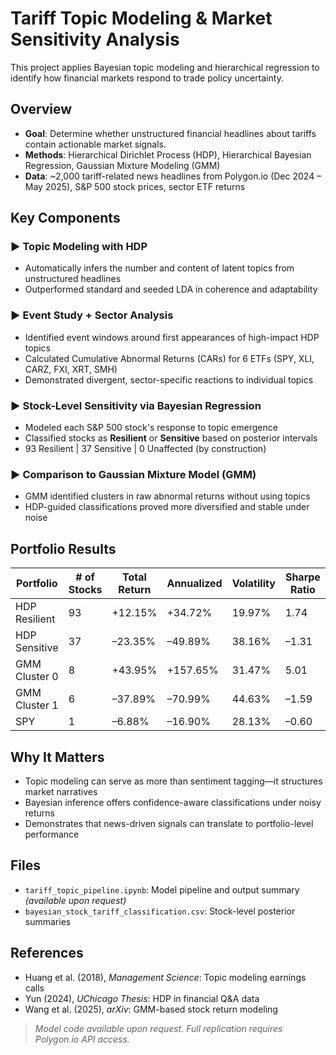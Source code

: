 # Tariff Topic Modeling & Market Sensitivity Analysis

This project applies Bayesian topic modeling and hierarchical regression to identify how financial markets respond to trade policy uncertainty.

## Overview
- **Goal**: Determine whether unstructured financial headlines about tariffs contain actionable market signals.
- **Methods**: Hierarchical Dirichlet Process (HDP), Hierarchical Bayesian Regression, Gaussian Mixture Modeling (GMM)
- **Data**: ~2,000 tariff-related news headlines from Polygon.io (Dec 2024 – May 2025), S&P 500 stock prices, sector ETF returns

## Key Components
### ▶ Topic Modeling with HDP
- Automatically infers the number and content of latent topics from unstructured headlines
- Outperformed standard and seeded LDA in coherence and adaptability

### ▶ Event Study + Sector Analysis
- Identified event windows around first appearances of high-impact HDP topics
- Calculated Cumulative Abnormal Returns (CARs) for 6 ETFs (SPY, XLI, CARZ, FXI, XRT, SMH)
- Demonstrated divergent, sector-specific reactions to individual topics

### ▶ Stock-Level Sensitivity via Bayesian Regression
- Modeled each S&P 500 stock's response to topic emergence
- Classified stocks as **Resilient** or **Sensitive** based on posterior intervals
- 93 Resilient | 37 Sensitive | 0 Unaffected (by construction)

### ▶ Comparison to Gaussian Mixture Model (GMM)
- GMM identified clusters in raw abnormal returns without using topics
- HDP-guided classifications proved more diversified and stable under noise

## Portfolio Results
| Portfolio        | # of Stocks | Total Return | Annualized | Volatility | Sharpe Ratio |
|------------------|-------------|--------------|------------|------------|---------------|
| HDP Resilient    | 93          | +12.15%      | +34.72%    | 19.97%     | 1.74          |
| HDP Sensitive    | 37          | –23.35%      | –49.89%    | 38.16%     | –1.31         |
| GMM Cluster 0    | 8           | +43.95%      | +157.65%   | 31.47%     | 5.01          |
| GMM Cluster 1    | 6           | –37.89%      | –70.99%    | 44.63%     | –1.59         |
| SPY              | 1           | –6.88%       | –16.90%    | 28.13%     | –0.60         |

## Why It Matters
- Topic modeling can serve as more than sentiment tagging—it structures market narratives
- Bayesian inference offers confidence-aware classifications under noisy returns
- Demonstrates that news-driven signals can translate to portfolio-level performance

## Files
- `tariff_topic_pipeline.ipynb`: Model pipeline and output summary *(available upon request)*
- `bayesian_stock_tariff_classification.csv`: Stock-level posterior summaries

## References
- Huang et al. (2018), *Management Science*: Topic modeling earnings calls
- Yun (2024), *UChicago Thesis*: HDP in financial Q&A data
- Wang et al. (2025), *arXiv*: GMM-based stock return modeling

> _Model code available upon request. Full replication requires Polygon.io API access._

